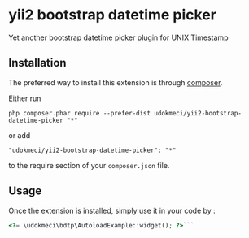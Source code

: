 yii2 bootstrap datetime picker
==============================
Yet another bootstrap datetime picker plugin for UNIX Timestamp

Installation
------------

The preferred way to install this extension is through [composer](http://getcomposer.org/download/).

Either run

```
php composer.phar require --prefer-dist udokmeci/yii2-bootstrap-datetime-picker "*"
```

or add

```
"udokmeci/yii2-bootstrap-datetime-picker": "*"
```

to the require section of your `composer.json` file.


Usage
-----

Once the extension is installed, simply use it in your code by  :

```php
<?= \udokmeci\bdtp\AutoloadExample::widget(); ?>```